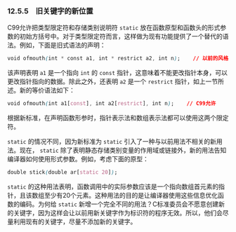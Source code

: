 ### 12.5.5　旧关键字的新位置

C99允许把类型限定符和存储类别说明符 `static` 放在函数原型和函数头的形式参数的初始方括号中。对于类型限定符而言，这样做为现有功能提供了一个替代的语法。例如，下面是旧式语法的声明：

```css
void ofmouth(int * const a1, int * restrict a2, int n);    // 以前的风格
```

该声明表明 `a1` 是一个指向 `int` 的 `const` 指针，这意味着不能更改指针本身，可以更改指针指向的数据。除此之外，还表明 `a2` 是一个 `restrict` 指针，如上一节所述。新的等价语法如下：

```css
void ofmouth(int a1[const], int a2[restrict], int n);    // C99允许
```

根据新标准，在声明函数形参时，指针表示法和数组表示法都可以使用这两个限定符。

`static` 的情况不同，因为新标准为 `static` 引入了一种与以前用法不相关的新用法。现在， `static` 除了表明静态存储类别变量的作用域或链接外，新的用法告知编译器如何使用形式参数。例如，考虑下面的原型：

```css
double stick(double ar[static 20]);
```

`static` 的这种用法表明，函数调用中的实际参数应该是一个指向数组首元素的指针，且该数组至少有20个元素。这种用法的目的是让编译器使用这些信息优化函数的编码。为何给 `static` 新增一个完全不同的用法？C标准委员会不愿意创建新的关键字，因为这样会让以前用新关键字作为标识符的程序无效。所以，他们会尽量利用现有的关键字，尽量不添加新的关键字。

